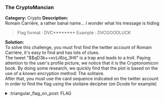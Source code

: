 ### The CryptoMancian
**Category:** Crypto 
**Description:**  
Romain Carrière, a rather banal name... I wonder what his message is hiding

> Flag format : DVC******** 
> Example : DVCGOODLUCK

**Solution:**  
To solve this challenge, you must first find the twitter account of Romain Carrière, it's easy to find and has lots of clues.  
The tweet "$$qD3b+=xv}J6)q_3Hll" is a trap and leads to a troll.
Paying attention to the user's profile picture, we notice that it is the Cryptonomicon book. By doing some research, we quickly find that the plot is based on the use of a known encryption method: The solitaire.  
After that, you must use the card sequence indicated on the twitter account in order to find the flag using the sloitaire decipher (on Dcode for example) 

<details>
  <summary>:triangular_flag_on_post: FLAG</summary>

  ```
  DVCMAGICIAN
  ```
</details>